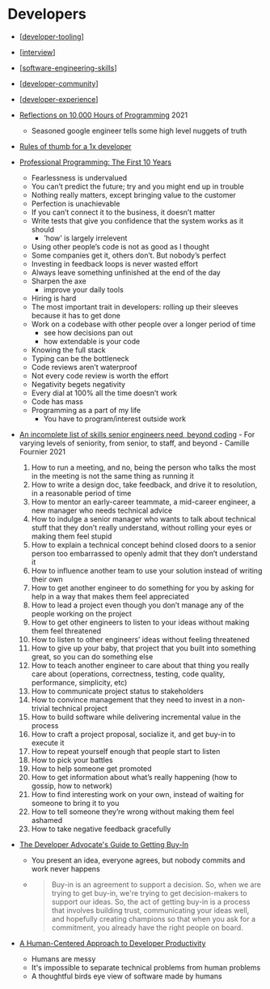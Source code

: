 Developers
==========

* [[developer-tooling]]
* [[interview]]
* [[software-engineering-skills]]
* [[developer-community]]
* [[developer-experience]]

* [Reflections on 10,000 Hours of Programming](https://matt-rickard.com/reflections-on-10-000-hours-of-programming/) 2021
    * Seasoned google engineer tells some high level nuggets of truth
* [Rules of thumb for a 1x developer](https://muldoon.cloud/programming/2020/04/17/programming-rules-thumb.html)
* [Professional Programming: The First 10 Years](https://thorstenball.com/blog/2022/05/17/professional-programming-the-first-10-years/)
    * Fearlessness is undervalued
    * You can’t predict the future; try and you might end up in trouble
    * Nothing really matters, except bringing value to the customer
    * Perfection is unachievable
    * If you can’t connect it to the business, it doesn’t matter
    * Write tests that give you confidence that the system works as it should
        * 'how' is largely irrelevent
    * Using other people’s code is not as good as I thought
    * Some companies get it, others don’t. But nobody’s perfect
    * Investing in feedback loops is never wasted effort
    * Always leave something unfinished at the end of the day
    * Sharpen the axe
        * improve your daily tools
    * Hiring is hard
    * The most important trait in developers: rolling up their sleeves because it has to get done
    * Work on a codebase with other people over a longer period of time
        * see how decisions pan out
        * how extendable is your code
    * Knowing the full stack
    * Typing can be the bottleneck
    * Code reviews aren’t waterproof
    * Not every code review is worth the effort
    * Negativity begets negativity
    * Every dial at 100% all the time doesn’t work
    * Code has mass
    * Programming as a part of my life
        * You have to program/interest outside work


* [An incomplete list of skills senior engineers need, beyond coding](https://skamille.medium.com/an-incomplete-list-of-skills-senior-engineers-need-beyond-coding-8ed4a521b29f) - For varying levels of seniority, from senior, to staff, and beyond - Camille Fournier 2021
    1. How to run a meeting, and no, being the person who talks the most in the meeting is not the same thing as running it
    2. How to write a design doc, take feedback, and drive it to resolution, in a reasonable period of time
    3. How to mentor an early-career teammate, a mid-career engineer, a new manager who needs technical advice
    4. How to indulge a senior manager who wants to talk about technical stuff that they don’t really understand, without rolling your eyes or making them feel stupid
    5. How to explain a technical concept behind closed doors to a senior person too embarrassed to openly admit that they don’t understand it
    6. How to influence another team to use your solution instead of writing their own
    7. How to get another engineer to do something for you by asking for help in a way that makes them feel appreciated
    8. How to lead a project even though you don’t manage any of the people working on the project
    9. How to get other engineers to listen to your ideas without making them feel threatened
    10. How to listen to other engineers’ ideas without feeling threatened
    11. How to give up your baby, that project that you built into something great, so you can do something else
    12. How to teach another engineer to care about that thing you really care about (operations, correctness, testing, code quality, performance, simplicity, etc)
    13. How to communicate project status to stakeholders
    14. How to convince management that they need to invest in a non-trivial technical project
    15. How to build software while delivering incremental value in the process
    16. How to craft a project proposal, socialize it, and get buy-in to execute it
    17. How to repeat yourself enough that people start to listen
    18. How to pick your battles
    19. How to help someone get promoted
    20. How to get information about what’s really happening (how to gossip, how to network)
    21. How to find interesting work on your own, instead of waiting for someone to bring it to you
    22. How to tell someone they’re wrong without making them feel ashamed
    23. How to take negative feedback gracefully

* [The Developer Advocate's Guide to Getting Buy-In](https://dev.to/theworstdev/the-developer-advocates-guide-to-getting-buy-in-1ba4)
    * You present an idea, everyone agrees, but nobody commits and work never happens
    * > Buy-in is an agreement to support a decision. So, when we are trying to get buy-in, we're trying to get decision-makers to support our ideas. So, the act of getting buy-in is a process that involves building trust, communicating your ideas well, and hopefully creating champions so that when you ask for a commitment, you already have the right people on board.


* [A Human-Centered Approach to Developer Productivity](https://ieeexplore.ieee.org/document/9994260)
    * Humans are messy
    * It's impossible to separate technical problems from human problems
    * A thoughtful birds eye view of software made by humans

[//begin]: # "Autogenerated link references for markdown compatibility"
[developer-tooling]: developer-tooling.md "developer-tooling"
[interview]: interview.md "Interview Questions"
[software-engineering-skills]: software-engineering-skills.md "Software Engineer Skills"
[developer-community]: developer-community.md "Developer Community"
[developer-experience]: developer-experience.md "Developer Experience"
[//end]: # "Autogenerated link references"